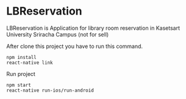 # LBReservation
LBReservation is Application for library room reservation in Kasetsart University Sriracha Campus (not for sell)

After clone this project you have to run this command.

    npm install
    react-native link

Run project 

    npm start
    react-native run-ios/run-android
    
